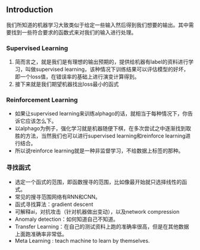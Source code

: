 ## Introduction

我们所知道的机器学习大致类似于给定一些输入然后得到我们想要的输出。其中需要找到一些符合要求的函数式来对我们的输入进行处理。

### Supervised Learning

1. 简而言之，就是我们是有理想的输出预期的，提供给机器有label的资料进行学习，叫做supervised learning，该种情况下训练结果可以评估模型的好坏，即一个loss值，在错误率的基础上进行演变计算得到。
2. 接下来就是我们期望机器找出loss最小的函式

### Reinforcement Learning

* 如果让supervised learning来训练alphago的话，就相当于每种情况下，你告诉它应该怎么下。
* 以alphago为例子，强化学习就是机器随便下棋，在多次尝试之中逐渐找到取胜的方法，当然我们也可以进行supervised learning和reinforce learning进行结合。
* 所以说reinforce learning就是一种非监督学习，不给数据上标签的那种。

### 寻找函式

* 选定一个函式的范围，即函数搜寻的范围，比如像最开始就只选择线性的函式。
* 常见的搜寻范围网络有RNN和CNN。
* 函式寻找算法：gradient descent
* 可解释ai，对抗攻击（针对机器做出变动），以及network compression
* Anomaly detection：如何知道自己不知道。
* Transfer Learning：在自己的测试资料上跑的准确率很高，但是在其他数据上面跑准确率非常低。
* Meta Learning : teach machine to learn by themselves.